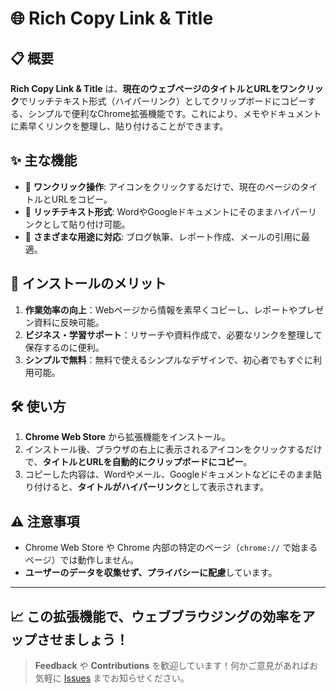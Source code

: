 # 🌐 Rich Copy Link & Title

## 📋 概要
**Rich Copy Link & Title** は、**現在のウェブページのタイトルとURLをワンクリック**でリッチテキスト形式（ハイパーリンク）としてクリップボードにコピーする、シンプルで便利なChrome拡張機能です。これにより、メモやドキュメントに素早くリンクを整理し、貼り付けることができます。

## ✨ 主な機能
- 🔹 **ワンクリック操作**: アイコンをクリックするだけで、現在のページのタイトルとURLをコピー。
- 🔹 **リッチテキスト形式**: WordやGoogleドキュメントにそのままハイパーリンクとして貼り付け可能。
- 🔹 **さまざまな用途に対応**: ブログ執筆、レポート作成、メールの引用に最適。

## 🚀 インストールのメリット
1. **作業効率の向上**：Webページから情報を素早くコピーし、レポートやプレゼン資料に反映可能。
2. **ビジネス・学習サポート**：リサーチや資料作成で、必要なリンクを整理して保存するのに便利。
3. **シンプルで無料**：無料で使えるシンプルなデザインで、初心者でもすぐに利用可能。

## 🛠️ 使い方
1. **Chrome Web Store** から拡張機能をインストール。
2. インストール後、ブラウザの右上に表示されるアイコンをクリックするだけで、**タイトルとURLを自動的にクリップボードにコピー**。
3. コピーした内容は、Wordやメール、Googleドキュメントなどにそのまま貼り付けると、**タイトルがハイパーリンク**として表示されます。

## ⚠️ 注意事項
- Chrome Web Store や Chrome 内部の特定のページ（`chrome://` で始まるページ）では動作しません。
- **ユーザーのデータを収集せず、プライバシーに配慮**しています。

---

## 📈 この拡張機能で、ウェブブラウジングの効率をアップさせましょう！

> **Feedback** や **Contributions** を歓迎しています！何かご意見があればお気軽に [Issues](https://github.com/yourusername/rich-copy-link-title/issues) までお知らせください。
